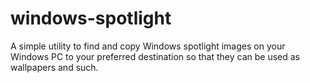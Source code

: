 # windows-spotlight
A simple utility to find and copy Windows spotlight images on your Windows PC to your preferred destination so that they can be used as wallpapers and such.
